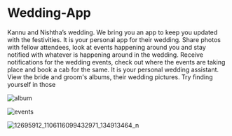 # Wedding-App
Kannu and Nishtha’s wedding. We bring you an app to keep you updated with the festivities. It is your personal app for their wedding. Share photos with fellow attendees, look at events happening around you and stay notified with whatever is happening around in the wedding. Receive notifications for the wedding events, check out where the events are taking place and book a cab for the same. It is your personal wedding assistant.
View the bride and groom's albums, their wedding pictures. Try finding yourself in those

![album](https://cloud.githubusercontent.com/assets/12716067/23832275/9a6354e8-0757-11e7-9eeb-e211660ed5fc.png)

![events](https://cloud.githubusercontent.com/assets/12716067/23832276/9a6532fe-0757-11e7-882b-4a2163f83590.png)

![12695912_1106116099432971_134913464_n](https://cloud.githubusercontent.com/assets/12716067/23832384/e98bf2c2-0758-11e7-81a7-876930ba032f.jpg)
